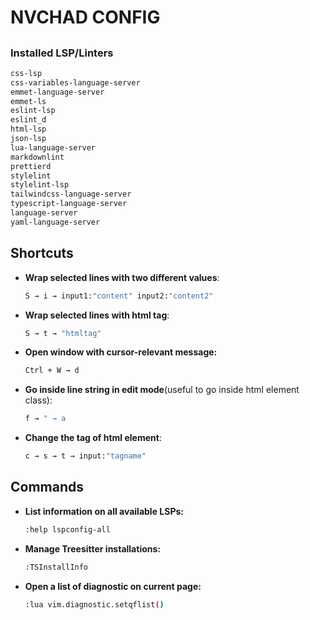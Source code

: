 # NVCHAD CONFIG

##

### Installed LSP/Linters

```bash
css-lsp
css-variables-language-server
emmet-language-server
emmet-ls
eslint-lsp
eslint_d
html-lsp
json-lsp
lua-language-server
markdownlint
prettierd
stylelint
stylelint-lsp
tailwindcss-language-server
typescript-language-server
language-server
yaml-language-server
```

## Shortcuts

- **Wrap selected lines with two different values**:

  ```bash
  S → i → input1:"content" input2:"content2"
  ```

- **Wrap selected lines with html tag**:

  ```bash
  S → t → "htmltag"
  ```

- **Open window with cursor-relevant message:**

  ```bash
  Ctrl + W → d
  ```

- **Go inside line string in edit mode**(useful to go inside html element class):

  ```bash
  f → " → a
  ```

- **Change the tag of html element**:

  ```bash
  c → s → t → input:"tagname"
  ```

## Commands

- **List information on all available LSPs:**

  ```bash
  :help lspconfig-all
  ```

- **Manage Treesitter installations:**

  ```bash
  :TSInstallInfo
  ```

- **Open a list of diagnostic on current page:**

  ```bash
  :lua vim.diagnostic.setqflist()
  ```
